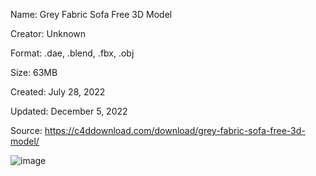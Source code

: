 Name: Grey Fabric Sofa Free 3D Model

Creator: Unknown

Format: .dae, .blend, .fbx, .obj

Size: 63MB

Created: July 28, 2022

Updated: December 5, 2022

Source: https://c4ddownload.com/download/grey-fabric-sofa-free-3d-model/

![image](https://github.com/user-attachments/assets/18e4876a-8ccb-4fe1-9e43-1186ad5cba8b)
